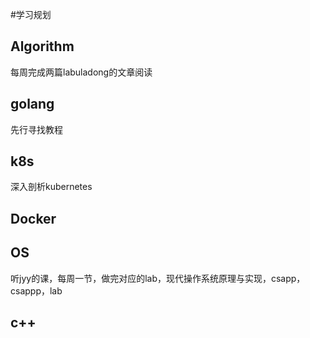 #学习规划

## Algorithm
每周完成两篇labuladong的文章阅读

## golang
先行寻找教程

## k8s
深入剖析kubernetes


## Docker

## OS
听jyy的课，每周一节，做完对应的lab，现代操作系统原理与实现，csapp，csappp，lab

## c++